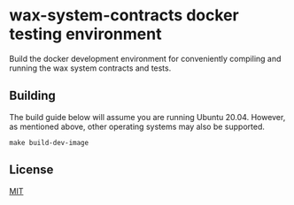# wax-system-contracts docker testing environment

Build the docker development environment for conveniently compiling and running the wax system contracts and tests.

## Building

The build guide below will assume you are running Ubuntu 20.04. However, as mentioned above, other operating systems may also be supported.

```
make build-dev-image
```

## License

[MIT](LICENSE)
